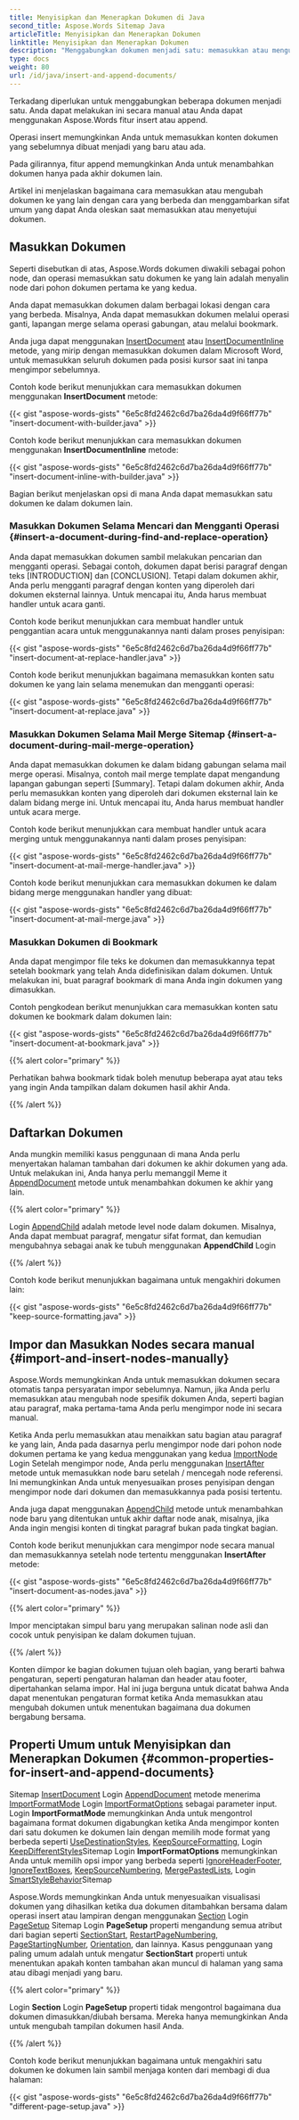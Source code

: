 ```yaml
---
title: Menyisipkan dan Menerapkan Dokumen di Java
second_title: Aspose.Words Sitemap Java
articleTitle: Menyisipkan dan Menerapkan Dokumen
linktitle: Menyisipkan dan Menerapkan Dokumen
description: "Menggabungkan dokumen menjadi satu: memasukkan atau mengubah dokumen menjadi yang baru atau yang ada menggunakan menemukan dan mengganti, menggabungkan bidang, bookmark, atau hanya pada akhir dokumen di JavaSitemap"
type: docs
weight: 80
url: /id/java/insert-and-append-documents/
---
```


Terkadang diperlukan untuk menggabungkan beberapa dokumen menjadi satu. Anda dapat melakukan ini secara manual atau Anda dapat menggunakan Aspose.Words fitur insert atau append.

Operasi insert memungkinkan Anda untuk memasukkan konten dokumen yang sebelumnya dibuat menjadi yang baru atau ada.

Pada gilirannya, fitur append memungkinkan Anda untuk menambahkan dokumen hanya pada akhir dokumen lain.

Artikel ini menjelaskan bagaimana cara memasukkan atau mengubah dokumen ke yang lain dengan cara yang berbeda dan menggambarkan sifat umum yang dapat Anda oleskan saat memasukkan atau menyetujui dokumen.

## Masukkan Dokumen

Seperti disebutkan di atas, Aspose.Words dokumen diwakili sebagai pohon node, dan operasi memasukkan satu dokumen ke yang lain adalah menyalin node dari pohon dokumen pertama ke yang kedua.

Anda dapat memasukkan dokumen dalam berbagai lokasi dengan cara yang berbeda. Misalnya, Anda dapat memasukkan dokumen melalui operasi ganti, lapangan merge selama operasi gabungan, atau melalui bookmark.

Anda juga dapat menggunakan [InsertDocument](https://reference.aspose.com/words/java/com.aspose.words/documentbuilder/#insertDocument-com.aspose.words.Document-int) atau [InsertDocumentInline](https://reference.aspose.com/words/java/com.aspose.words/documentbuilder/#insertDocumentInline-com.aspose.words.Document-int-com.aspose.words.ImportFormatOptions) metode, yang mirip dengan memasukkan dokumen dalam Microsoft Word, untuk memasukkan seluruh dokumen pada posisi kursor saat ini tanpa mengimpor sebelumnya.

Contoh kode berikut menunjukkan cara memasukkan dokumen menggunakan **InsertDocument** metode:

{{< gist "aspose-words-gists" "6e5c8fd2462c6d7ba26da4d9f66ff77b" "insert-document-with-builder.java" >}}

Contoh kode berikut menunjukkan cara memasukkan dokumen menggunakan **InsertDocumentInline** metode:

{{< gist "aspose-words-gists" "6e5c8fd2462c6d7ba26da4d9f66ff77b" "insert-document-inline-with-builder.java" >}}

Bagian berikut menjelaskan opsi di mana Anda dapat memasukkan satu dokumen ke dalam dokumen lain.

### Masukkan Dokumen Selama Mencari dan Mengganti Operasi {#insert-a-document-during-find-and-replace-operation}

Anda dapat memasukkan dokumen sambil melakukan pencarian dan mengganti operasi. Sebagai contoh, dokumen dapat berisi paragraf dengan teks [INTRODUCTION] dan [CONCLUSION]. Tetapi dalam dokumen akhir, Anda perlu mengganti paragraf dengan konten yang diperoleh dari dokumen eksternal lainnya. Untuk mencapai itu, Anda harus membuat handler untuk acara ganti.

Contoh kode berikut menunjukkan cara membuat handler untuk penggantian acara untuk menggunakannya nanti dalam proses penyisipan:

{{< gist "aspose-words-gists" "6e5c8fd2462c6d7ba26da4d9f66ff77b" "insert-document-at-replace-handler.java" >}}

Contoh kode berikut menunjukkan bagaimana memasukkan konten satu dokumen ke yang lain selama menemukan dan mengganti operasi:

{{< gist "aspose-words-gists" "6e5c8fd2462c6d7ba26da4d9f66ff77b" "insert-document-at-replace.java" >}}

### Masukkan Dokumen Selama Mail Merge Sitemap {#insert-a-document-during-mail-merge-operation}

Anda dapat memasukkan dokumen ke dalam bidang gabungan selama mail merge operasi. Misalnya, contoh mail merge template dapat mengandung lapangan gabungan seperti [Summary]. Tetapi dalam dokumen akhir, Anda perlu memasukkan konten yang diperoleh dari dokumen eksternal lain ke dalam bidang merge ini. Untuk mencapai itu, Anda harus membuat handler untuk acara merge.

Contoh kode berikut menunjukkan cara membuat handler untuk acara merging untuk menggunakannya nanti dalam proses penyisipan:

{{< gist "aspose-words-gists" "6e5c8fd2462c6d7ba26da4d9f66ff77b" "insert-document-at-mail-merge-handler.java" >}}

Contoh kode berikut menunjukkan cara memasukkan dokumen ke dalam bidang merge menggunakan handler yang dibuat:

{{< gist "aspose-words-gists" "6e5c8fd2462c6d7ba26da4d9f66ff77b" "insert-document-at-mail-merge.java" >}}

### Masukkan Dokumen di Bookmark

Anda dapat mengimpor file teks ke dokumen dan memasukkannya tepat setelah bookmark yang telah Anda didefinisikan dalam dokumen. Untuk melakukan ini, buat paragraf bookmark di mana Anda ingin dokumen yang dimasukkan.

Contoh pengkodean berikut menunjukkan cara memasukkan konten satu dokumen ke bookmark dalam dokumen lain:

{{< gist "aspose-words-gists" "6e5c8fd2462c6d7ba26da4d9f66ff77b" "insert-document-at-bookmark.java" >}}

{{% alert color="primary" %}}

Perhatikan bahwa bookmark tidak boleh menutup beberapa ayat atau teks yang ingin Anda tampilkan dalam dokumen hasil akhir Anda.

{{% /alert %}}

## Daftarkan Dokumen

Anda mungkin memiliki kasus penggunaan di mana Anda perlu menyertakan halaman tambahan dari dokumen ke akhir dokumen yang ada. Untuk melakukan ini, Anda hanya perlu memanggil Meme it [AppendDocument](https://reference.aspose.com/words/java/com.aspose.words/document/#appendDocument-com.aspose.words.Document-int) metode untuk menambahkan dokumen ke akhir yang lain.

{{% alert color="primary" %}}

Login [AppendChild](https://reference.aspose.com/words/java/com.aspose.words/document/#appendChild-com.aspose.words.Node) adalah metode level node dalam dokumen. Misalnya, Anda dapat membuat paragraf, mengatur sifat format, dan kemudian mengubahnya sebagai anak ke tubuh menggunakan **AppendChild** Login

{{% /alert %}}

Contoh kode berikut menunjukkan bagaimana untuk mengakhiri dokumen lain:

{{< gist "aspose-words-gists" "6e5c8fd2462c6d7ba26da4d9f66ff77b" "keep-source-formatting.java" >}}

## Impor dan Masukkan Nodes secara manual {#import-and-insert-nodes-manually}

Aspose.Words memungkinkan Anda untuk memasukkan dokumen secara otomatis tanpa persyaratan impor sebelumnya. Namun, jika Anda perlu memasukkan atau mengubah node spesifik dokumen Anda, seperti bagian atau paragraf, maka pertama-tama Anda perlu mengimpor node ini secara manual.

Ketika Anda perlu memasukkan atau menaikkan satu bagian atau paragraf ke yang lain, Anda pada dasarnya perlu mengimpor node dari pohon node dokumen pertama ke yang kedua menggunakan yang kedua [ImportNode](https://reference.aspose.com/words/java/com.aspose.words/document/#importNode-com.aspose.words.Node-boolean) Login Setelah mengimpor node, Anda perlu menggunakan [InsertAfter](https://reference.aspose.com/words/java/com.aspose.words/document/#insertBefore-com.aspose.words.Node-com.aspose.words.Node) metode untuk memasukkan node baru setelah / mencegah node referensi. Ini memungkinkan Anda untuk menyesuaikan proses penyisipan dengan mengimpor node dari dokumen dan memasukkannya pada posisi tertentu.

Anda juga dapat menggunakan [AppendChild](https://reference.aspose.com/words/java/com.aspose.words/document/#appendChild-com.aspose.words.Node) metode untuk menambahkan node baru yang ditentukan untuk akhir daftar node anak, misalnya, jika Anda ingin mengisi konten di tingkat paragraf bukan pada tingkat bagian.

Contoh kode berikut menunjukkan cara mengimpor node secara manual dan memasukkannya setelah node tertentu menggunakan **InsertAfter** metode:

{{< gist "aspose-words-gists" "6e5c8fd2462c6d7ba26da4d9f66ff77b" "insert-document-as-nodes.java" >}}

{{% alert color="primary" %}}

Impor menciptakan simpul baru yang merupakan salinan node asli dan cocok untuk penyisipan ke dalam dokumen tujuan.

{{% /alert %}}

Konten diimpor ke bagian dokumen tujuan oleh bagian, yang berarti bahwa pengaturan, seperti pengaturan halaman dan header atau footer, dipertahankan selama impor. Hal ini juga berguna untuk dicatat bahwa Anda dapat menentukan pengaturan format ketika Anda memasukkan atau mengubah dokumen untuk menentukan bagaimana dua dokumen bergabung bersama.

## Properti Umum untuk Menyisipkan dan Menerapkan Dokumen {#common-properties-for-insert-and-append-documents}

Sitemap [InsertDocument](https://reference.aspose.com/words/java/com.aspose.words/documentbuilder/#insertDocument-com.aspose.words.Document-int) Login [AppendDocument](https://reference.aspose.com/words/java/com.aspose.words/document/#appendDocument-com.aspose.words.Document-int) metode menerima [ImportFormatMode](https://reference.aspose.com/words/java/com.aspose.words/importformatmode/) Login [ImportFormatOptions](https://reference.aspose.com/words/java/com.aspose.words/importformatoptions/) sebagai parameter input. Login **ImportFormatMode** memungkinkan Anda untuk mengontrol bagaimana format dokumen digabungkan ketika Anda mengimpor konten dari satu dokumen ke dokumen lain dengan memilih mode format yang berbeda seperti [UseDestinationStyles](https://reference.aspose.com/words/java/com.aspose.words/importformatmode/#USE-DESTINATION-STYLES), [KeepSourceFormatting](https://reference.aspose.com/words/java/com.aspose.words/importformatmode/#KEEP-SOURCE-FORMATTING), Login [KeepDifferentStyles](https://reference.aspose.com/words/java/com.aspose.words/importformatmode/#KEEP-DIFFERENT-STYLES)Sitemap Login **ImportFormatOptions** memungkinkan Anda untuk memilih opsi impor yang berbeda seperti [IgnoreHeaderFooter](https://reference.aspose.com/words/java/com.aspose.words/importformatoptions/#getIgnoreHeaderFooter), [IgnoreTextBoxes](https://reference.aspose.com/words/java/com.aspose.words/importformatoptions/#getIgnoreTextBoxes), [KeepSourceNumbering](https://reference.aspose.com/words/java/com.aspose.words/importformatoptions/#getKeepSourceNumbering), [MergePastedLists](https://reference.aspose.com/words/java/com.aspose.words/importformatoptions/#getMergePastedLists), Login [SmartStyleBehavior](https://reference.aspose.com/words/java/com.aspose.words/importformatoptions/#getSmartStyleBehavior)Sitemap

Aspose.Words memungkinkan Anda untuk menyesuaikan visualisasi dokumen yang dihasilkan ketika dua dokumen ditambahkan bersama dalam operasi insert atau lampiran dengan menggunakan [Section](https://reference.aspose.com/words/java/com.aspose.words/section/) Login [PageSetup](https://reference.aspose.com/words/java/com.aspose.words/pagesetup/) Sitemap Login **PageSetup** properti mengandung semua atribut dari bagian seperti [SectionStart](https://reference.aspose.com/words/java/com.aspose.words/pagesetup/#getSectionStart), [RestartPageNumbering](https://reference.aspose.com/words/java/com.aspose.words/pagesetup/#getRestartPageNumbering), [PageStartingNumber](https://reference.aspose.com/words/java/com.aspose.words/pagesetup/#getPageStartingNumber), [Orientation](https://reference.aspose.com/words/java/com.aspose.words/pagesetup/#getOrientation), dan lainnya. Kasus penggunaan yang paling umum adalah untuk mengatur **SectionStart** properti untuk menentukan apakah konten tambahan akan muncul di halaman yang sama atau dibagi menjadi yang baru.

{{% alert color="primary" %}}

Login **Section** Login **PageSetup** properti tidak mengontrol bagaimana dua dokumen dimasukkan/diubah bersama. Mereka hanya memungkinkan Anda untuk mengubah tampilan dokumen hasil Anda.

{{% /alert %}}

Contoh kode berikut menunjukkan bagaimana untuk mengakhiri satu dokumen ke dokumen lain sambil menjaga konten dari membagi di dua halaman:

{{< gist "aspose-words-gists" "6e5c8fd2462c6d7ba26da4d9f66ff77b" "different-page-setup.java" >}}
